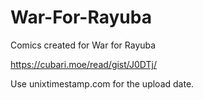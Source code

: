 # War-For-Rayuba
Comics created for War for Rayuba

https://cubari.moe/read/gist/J0DTj/

Use unixtimestamp.com for the upload date.
